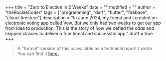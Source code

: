 +++
title = "Zero to Election in 2 Weeks"
date = ""
modified = ""
author = "theRookieCoder"
tags = ["programming", "dart", "flutter", "firebase", "cloud-firestore"]
description = "In June 2024, my friend and I created an electronic voting app called Vow. But we only had two weeks to get our app from idea to production. This is the story of how we defied the odds and skipped classes to deliver a functional and successful app."
draft = true
+++

> A "formal" version of this is available as a technical report I wrote.
> You can find it <a href="vow-project-report.pdf" target="_blank">here.</a>
